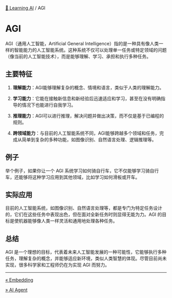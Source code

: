[🤖 Learning AI](README.md) / AGI

# AGI

AGI（通用人工智能，Artificial General Intelligence）指的是一种具有像人类一样的智能能力的人工智能系统。这种系统不仅可以处理单一任务或特定领域的问题（像当前的人工智能技术），而是能够理解、学习、承担和执行多种任务。

## 主要特征

1. **理解能力**：AGI能够理解复杂的概念、情境和语言，类似于人类的理解能力。

2. **学习能力**：它能在接触新信息和新经验后迅速适应和学习，甚至在没有明确指导的情况下也能进行自我学习。

3. **推理能力**：AGI可以进行推理，解决问题并做出决策，而不仅是基于已编程的规则。

4. **跨领域能力**：与目前的人工智能系统不同，AGI能够跨越多个领域和任务，完成从简单到复杂的多种功能，如图像识别、自然语言处理、逻辑推理等。

## 例子

举个例子，如果你让一个 AGI 系统学习如何骑自行车，它不仅能够学习骑自行车，还能够将这种学习应用到其他领域，比如学习如何滑板或开车。

## 实际应用

目前的人工智能系统，如图像识别、自然语言处理等，都是专门为特定任务设计的，它们在这些任务中表现出色，但在面对全新任务时则显得无能为力。AGI 的目标是使机器能够像人类一样灵活和通用地处理各种任务。

## 总结

AGI 是一个理想的目标，代表着未来人工智能发展的一种可能性，它能够执行多种任务，理解复杂的概念，并能够适应新环境，类似人类智慧的体现。尽管目前尚未实现，很多科学家和工程师仍在为实现 AGI 而努力。

---
[« Embedding](%20Embedding.md)

[» AI Agent](AI-Agent_1.md)
